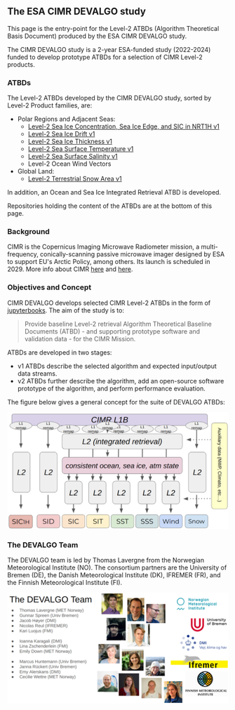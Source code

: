 ## The ESA CIMR DEVALGO study

This page is the entry-point for the Level-2 ATBDs (Algorithm Theoretical Basis Document) produced by the ESA CIMR DEVALGO study.

The CIMR DEVALGO study is a 2-year ESA-funded study (2022-2024) funded to develop prototype ATBDs for a selection of CIMR Level-2 products.

### ATBDs

The Level-2 ATBDs developed by the CIMR DEVALGO study, sorted by Level-2 Product families, are:
* Polar Regions and Adjacent Seas:
   * [Level-2 Sea Ice Concentration, Sea Ice Edge, and SIC in NRT1H v1](https://cimr-algos.github.io/SeaIceConcentration_ATBD/intro.html) 
   * [Level-2 Sea Ice Drift v1](https://cimr-algos.github.io/SeaIceDrift_ATBD/intro.html)
   * [Level-2 Sea Ice Thickness v1](https://cimr-algos.github.io/SeaIceThickness_ATBD/intro.html)
   * [Level-2 Sea Surface Temperature v1](https://cimr-algos.github.io/SeaSurfaceTemperature_ATBD/intro.html) 
   * [Level-2 Sea Surface Salinity v1](https://cimr-algos.github.io/L2SSS/intro.html)
   * Level-2 Ocean Wind Vectors 
* Global Land:
   * [Level-2 Terrestrial Snow Area v1](https://cimr-algos.github.io/TerrestrialSnowArea_ATBD/intro.html)

In addition, an Ocean and Sea Ice Integrated Retrieval ATBD is developed.

Repositories holding the content of the ATBDs are at the bottom of this page.

### Background

CIMR is the Copernicus Imaging Microwave Radiometer mission, a multi-frequency, conically-scanning passive microwave imager
designed by ESA to support EU's Arctic Policy, among others. Its launch is scheduled in 2029.
More info about CIMR [here](https://www.esa.int/Applications/Observing_the_Earth/Copernicus/Copernicus_Sentinel_Expansion_missions) and
[here](https://cimr.eu).

### Objectives and Concept

CIMR DEVALGO develops selected CIMR Level-2 ATBDs in the form of [jupyterbooks](https://jupyterbook.org/en/stable/intro.html). The aim of the study is to:

> Provide baseline Level-2 retrieval Algorithm Theoretical Baseline Documents (ATBD)  - and supporting prototype software and validation data - for the CIMR Mission.

ATBDs are developed in two stages:
* v1 ATBDs describe the selected algorithm and expected input/output data streams.
* v2 ATBDs further describe the algorithm, add an open-source software prototype of the algorithm, and perform performance evaluation.

The figure below gives a general concept for the suite of DEVALGO ATBDs:

![The CIMR DEVALGO Concept](./profile/imgs/devalgo_concept.png)

### The DEVALGO Team

The DEVALGO team is led by Thomas Lavergne from the Norwegian Meteorological Institute (NO). The consortium partners are the University of Bremen (DE),
the Danish Meteorological Institute (DK), IFREMER (FR), and the Finnish Meteorological Institute (FI).

![The CIMR DEVALGO Team](./profile/imgs/devalgo_team.png)


